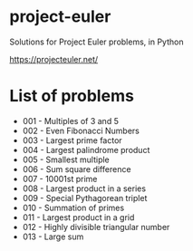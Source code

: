 # project-euler
Solutions for Project Euler problems, in Python

https://projecteuler.net/

List of problems
================

* 001 - Multiples of 3 and 5
* 002 - Even Fibonacci Numbers
* 003 - Largest prime factor
* 004 - Largest palindrome product
* 005 - Smallest multiple
* 006 - Sum square difference
* 007 - 10001st prime
* 008 - Largest product in a series
* 009 - Special Pythagorean triplet
* 010 - Summation of primes
* 011 - Largest product in a grid
* 012 - Highly divisible triangular number
* 013 - Large sum
